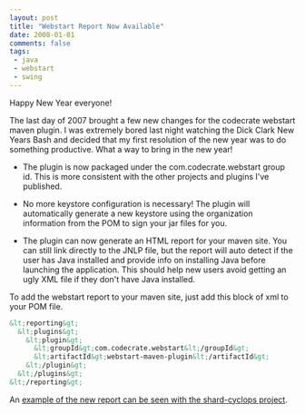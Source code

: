 ```yaml
---
layout: post
title: "Webstart Report Now Available"
date: 2008-01-01
comments: false
tags:
 - java
 - webstart
 - swing
---
```


Happy New Year everyone!



The last day of 2007 brought a few new changes for the codecrate webstart maven plugin. I was extremely bored last night watching the Dick Clark New Years Bash and decided that my first resolution of the new year was to do something productive. What a way to bring in the new year!




  - The plugin is now packaged under the com.codecrate.webstart group id. This is more consistent with the other projects and plugins I've published.


  - No more keystore configuration is necessary! The plugin will automatically generate a new keystore using the organization information from the POM to sign your jar files for you.


  - The plugin can now generate an HTML report for your maven site. You can still link directly to the JNLP file, but the report will auto detect if the user has Java installed and provide info on installing Java before launching the application. This should help new users avoid getting an ugly XML file if they don't have Java installed.





To add the webstart report to your maven site, just add this block of xml to your POM file.


```xml
&lt;reporting&gt;
  &lt;plugins&gt;
    &lt;plugin&gt;
      &lt;groupId&gt;com.codecrate.webstart&lt;/groupId&gt;
      &lt;artifactId&gt;webstart-maven-plugin&lt;/artifactId&gt;
    &lt;/plugin&gt;
  &lt;/plugins&gt;
&lt;/reporting&gt;
```



An [example of the new report can be seen with the shard-cyclops project](http://shard.codecrate.com/shard-cyclops/launch.html).



